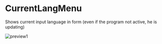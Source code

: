 # CurrentLangMenu
Shows current input language in form
(even if the program not active, he is updating)

![preview1](https://i.ibb.co/ByXbQjY/43285-192x105.png)
